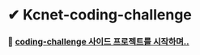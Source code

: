 # ✔ Kcnet-coding-challenge

### 🚀 [coding-challenge 사이드 프로젝트를 시작하며..](https://haranglog.tistory.com/18)
